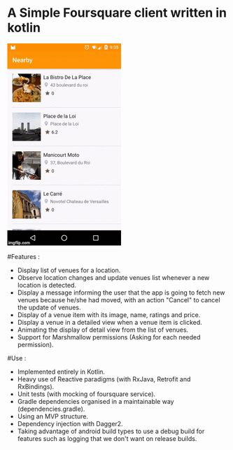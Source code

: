 
A Simple Foursquare client written in kotlin
====================================


![Alt Text](https://github.com/chemouna/Nearby/blob/master/demo.gif)


#Features :
* Display list of venues for a location.
* Observe location changes and update venues list whenever a new location is detected.
* Display a message informing the user that the app is going to fetch new venues because he/she had moved, with an action "Cancel" to cancel the update of venues.
* Display of a venue item with its image, name, ratings and price.
* Display a venue in a detailed view when a venue item is clicked.
* Animating the display of detail view from the list of venues.
* Support for Marshmallow permissions (Asking for each needed permission).

#Use :
* Implemented entirely in Kotlin.
* Heavy use of Reactive paradigms (with RxJava, Retrofit and RxBindings). 
* Unit tests (with mocking of foursquare service).
* Gradle dependencies organised in a maintainable way (dependencies.gradle).
* Using an MVP structure.
* Dependency injection with Dagger2.
* Taking advantage of android build types to use a debug build for features such as logging that we don't want on release builds.
